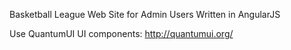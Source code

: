 Basketball League Web Site for Admin Users
Written in AngularJS

Use QuantumUI UI components: http://quantumui.org/